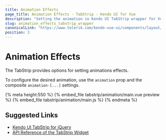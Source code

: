```yaml
---
title: Animation Effects
page_title: Animation Effects - TabStrip - Kendo UI for Vue
description: "Setting the animation in Kendo UI TabStrip wrapper for Vue."
slug: animation_effects_tabstrip_wrapper
canonicalLink: "https://www.telerik.com/kendo-vue-ui/components/layout/tabstrip/"
position: 3
---
```


<div><WrapperBanner link="/kendo-vue-ui/components/layout/tabstrip"></WrapperBanner></div>    

# Animation Effects

The TabStrip provides options for setting animations effects.

To configure the desired animation, use the `animation` prop and the composite `animation-[...]` settings.

{% meta height:550 %}
{% embed_file tabstrip/animation/main.vue preview %}
{% embed_file tabstrip/animation/main.js %}
{% endmeta %}

## Suggested Links

* [Kendo UI TabStrip for jQuery](https://docs.telerik.com/kendo-ui/controls/navigation/tabstrip/overview)
* [API Reference of the TabStrip Widget](https://docs.telerik.com/kendo-ui/api/javascript/ui/tabstrip)
